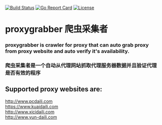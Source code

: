 [![Build Status](https://travis-ci.org/JimYJ/proxygrabber.svg?branch=master)](https://travis-ci.org/JimYJ/proxygrabber)
[![Go Report Card](https://goreportcard.com/badge/github.com/JimYJ/proxygrabber)](https://goreportcard.com/report/github.com/JimYJ/proxygrabber)
[![License](http://img.shields.io/badge/license-mit-blue.svg?style=flat-square)](https://raw.githubusercontent.com/ugorji/go/master/LICENSE)

# proxygrabber 爬虫采集者
### proxygrabber is crawler for proxy that can auto grab proxy from proxy website and auto verify it's availability.
### 爬虫采集者是一个自动从代理网站抓取代理服务器数据并且验证代理是否有效的程序

## Supported proxy websites are:<br>
http://www.pcdaili.com<br>
https://www.kuaidaili.com<br>
http://www.xicidaili.com<br>
http://www.yun-daili.com<br>